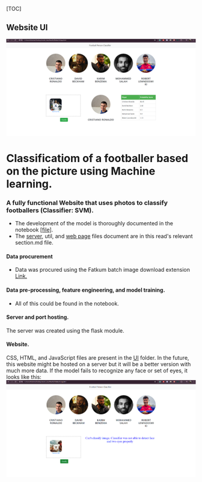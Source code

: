 [TOC]

## Website UI
![Website UI](test_images/Screenshot%202024-06-04%20013818.png)

# Classificatiom of a footballer based on the picture using Machine learning.
### A fully functional Website that uses photos to classify footballers (Classifier: SVM).

- The development of the model is thoroughly documented in the notebook [[file](Model.ipynb "file")].
- The [server](server "server"), util, and [web page](UI "web page") files document are in this read's relevant section.md file.

#### Data procurement
- Data was procured using the Fatkum batch image download extension [Link.](https://fatkun-batch-download-image.en.softonic.com/chrome/extension "Link.")

#### Data pre-processing, feature engineering, and model training.
- All of this could be found in the notebook.

#### Server and port hosting.
The server was created using the flask module. 

#### Website.
CSS, HTML, and JavaScript files are present in the [UI](UI "client") folder. In the future, this website might be hosted on a server but it will be a better version with much more data.
If the model fails to recognize any face or set of eyes, it looks like this:
![Website UI](test_images/Screenshot%202024-06-04%20013926.png)
